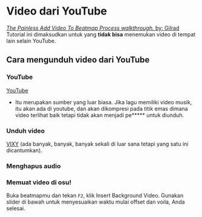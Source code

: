 Video dari YouTube
======================

[*The Painless Add Video To Beatmap Process walkthrough.* by: Gilrad](https://osu.ppy.sh/community/forums/topics/639/)
Tutorial ini dimaksudkan untuk yang **tidak bisa** menemukan video di tempat lain selain YouTube. 

Cara mengunduh video dari YouTube
-----------------------------------

### YouTube

[YouTube](https://www.youtube.com/)

-   Itu merupakan sumber yang luar biasa. Jika lagu memiliki video musik, itu akan ada di youtube, dan akan dikompresi pada titik emas dimana video terlihat baik tetapi tidak akan menjadi pe\*\*\*\*\* untuk diunduh.

### Unduh video

[VIXY](http://vixy.net/) (ada banyak, banyak, banyak sekali di luar sana tetapi yang satu ini dicantumkan).

### Menghapus audio

### Memuat video di osu!

Buka beatmapmu dan tekan `F2`, klik Insert Background Video. Gunakan slider di bawah untuk menyesuaikan waktu mulai offset dan voila, Anda selesai.
